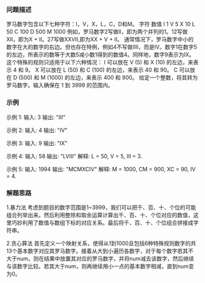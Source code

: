 ### 问题描述
罗马数字包含以下七种字符：I，V，X，L，C，D和M。
字符          数值
I             1
V             5
X             10
L             50
C             100
D             500
M             1000
例如，罗马数字2写做II，即为两个并列的1。12写做XII，即为X + II。27写做XXVII,即为XX + V + II。
通常情况下，罗马数字中小的数字在大的数字的右边。但也存在特例，例如4不写做IIII，而是IV。数字1在数字5的左边，所表示的数等于大数5减小数1得到的数值4。同样地，数字9表示为IX。这个特殊的规则只适用于以下六种情况：
I 可以放在 V (5) 和 X (10) 的左边，来表示 4 和 9。
X 可以放在 L (50) 和 C (100) 的左边，来表示 40 和 90。 
C 可以放在 D (500) 和 M (1000) 的左边，来表示 400 和 900。
给定一个整数，将其转为罗马数字。输入确保在 1 到 3999 的范围内。

### 示例
示例 1:
输入: 3
输出: "III"

示例 2:
输入: 4
输出: "IV"

示例 3:
输入: 9
输出: "IX"

示例 4:
输入: 58
输出: "LVIII"
解释: L = 50, V = 5, III = 3.

示例 5:
输入: 1994
输出: "MCMXCIV"
解释: M = 1000, CM = 900, XC = 90, IV = 4.

### 解题思路
1.暴力法
考虑到题目的数字范围是1~3999，我们可以把千、百、十、个位的可能组合列举出来。然后利用整除和取余运算计算出千、百、十、个位对应的数值，这里巧妙利用了数值与数组下标的对应关系。最后将千、百、十、个位组合拼接成字符串。

2.贪心算法
首先定义一个映射关系，使得从1到1000且包括6种特殊规则数字的共13个基本数字对应其罗马数字。接着从大到小遍历各数字，对于每个数字若其不大于num，则在结果中放置其对应的罗马数字，并将num减去该数字，然后继续与该数字比较。若其大于num，则再继续用小一点的基本数字相减，直到num变为0。